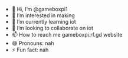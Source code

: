 - 👋 Hi, I’m @gameboxpi1
- 👀 I’m interested in making
- 🌱 I’m currently learning iot
- 💞️ I’m looking to collaborate on iot
- 📫 How to reach me gameboxpi.rf.gd   website
- 😄 Pronouns: nah
- ⚡ Fun fact: nah

<!---
gameboxpi1/gameboxpi1 is a ✨ special ✨ repository because its `README.md` (this file) appears on your GitHub profile.
You can click the Preview link to take a look at your changes.
--->
